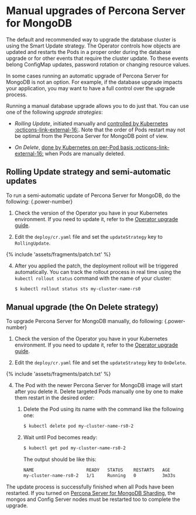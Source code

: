 # Manual upgrades of Percona Server for MongoDB

The default and recommended way to upgrade the database cluster is using the Smart Update strategy. The Operator controls how objects are updated and restarts the Pods in a proper order during the database upgrade or for other events that require the cluster update. To these events belong ConfigMap updates, password rotation or changing resource values.

In some cases running an automatic upgrade of Percona Server for MongoDB
is not an option. For example, if the database upgrade impacts your application, you may want to have a full control over the upgrade process. 

Running a manual database upgrade allows you to do just that. You can use one of the following
*upgrade strategies*:

* *Rolling Update*, initiated manually and [controlled by Kubernetes  :octicons-link-external-16:](https://kubernetes.io/docs/concepts/workloads/controllers/statefulset/#update-strategies). Note that the order of Pods restart may not be optimal from the Percona Server for
    MongoDB point of view.

* *On Delete*, [done by Kubernetes on per-Pod basis  :octicons-link-external-16:](https://kubernetes.io/docs/concepts/workloads/controllers/statefulset/#update-strategies) when Pods are manually deleted.

## Rolling Update strategy and semi-automatic updates

To run a semi-automatic update of Percona Server for MongoDB, do the following:
{.power-number}

1. Check the version of the Operator you have in your Kubernetes environment. If you need to update it, refer to the [Operator upgrade guide](update-operator.md).

2. Edit the `deploy/cr.yaml` file and set the `updateStrategy` key to 
    `RollingUpdate`.

{% include 'assets/fragments/patch.txt' %}

4. After you applied the patch, the deployment rollout will be triggered automatically.
    You can track the rollout process in real time using the
    `kubectl rollout status` command with the name of your cluster:

    ``` {.bash data-prompt="$" }
    $ kubectl rollout status sts my-cluster-name-rs0
    ```


## Manual upgrade (the On Delete strategy)

To upgrade Percona Server for MongoDB manually, do following:
{.power-number}

1. Check the version of the Operator you have in your Kubernetes environment. If you need to update it, refer to the [Operator upgrade guide](update-db.md).

2. Edit the `deploy/cr.yaml` file and set the `updateStrategy` key to `OnDelete`.

{% include 'assets/fragments/patch.txt' %}

4. The Pod with the newer Percona Server for MongoDB image will start after you
    delete it. Delete targeted Pods manually one by one to make them restart in
    the desired order:

    1. Delete the Pod using its name with the command like the following one:

        ```default
        $ kubectl delete pod my-cluster-name-rs0-2
        ```

    2. Wait until Pod becomes ready:

        ```default
        $ kubectl get pod my-cluster-name-rs0-2
        ```

        The output should be like this:

        ```default
        NAME                    READY   STATUS    RESTARTS   AGE
        my-cluster-name-rs0-2   1/1     Running   0          3m33s
        ```

The update process is successfully finished when all Pods have been restarted. If you turned on [Percona Server for MongoDB Sharding](sharding.md), the mongos and Config Server nodes must be restarted too to complete the upgrade.
